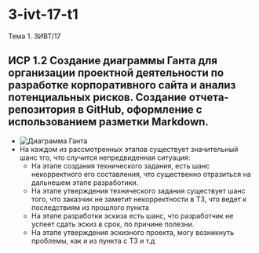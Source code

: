 # 3-ivt-17-t1
Тема 1. 3ИВТ/17

## ИСР 1.2 Создание диаграммы Ганта для организации проектной деятельности по разработке корпоративного сайта и анализ потенциальных рисков. Создание отчета-репозитория в GitHub, оформление с использованием разметки Markdown.

* ![Диаграмма Ганта](https://sun9-15.userapi.com/c200720/v200720617/3a58e/7GbVXEU0ccg.jpg)
* На каждом из рассмотренных этапов существует значительный шанс тго, что случится непредвиденная ситуация: 
  *  На этапе создания технического задания, есть шанс некорректного его составления, что существенно отразиться на дальнешем этапе разработики.
  * На этапе утверждения технического задания существует шанс того, что заказчик не заметит некорректности в ТЗ, что ведет к последствиям из прошлого пункта
  * На этапе разработки эскиза есть шанс, что разработчик не успеет сдать эскиз в срок, по причине полезни. 
  * На этапе утверждения эскизного проекта, могу возникнуть проблемы, как и из пункта с ТЗ
  и т.д
  
